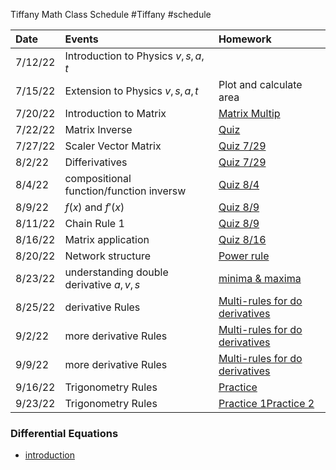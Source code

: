 Tiffany Math Class Schedule
#Tiffany #schedule 


| Date |Events  | Homework
|:--|:--|:--|
| $7/12/22$ | Introduction to Physics $v,s,a,t$ | |
| $7/15/22$ | Extension to Physics $v,s,a,t$ |Plot and calculate area |
| $7/20/22$ | Introduction to Matrix |[Matrix Multip](https://www.mathsisfun.com/algebra/matrix-multiplying.html) |
| $7/22/22$ | Matrix Inverse | [Quiz](https://www.mathsisfun.com/algebra/matrix-inverse.html) |
| $7/27/22$ | Scaler Vector Matrix |[Quiz 7/29 ](https://www.mathsisfun.com/algebra/scalar-vector-matrix.html)|
| $8/2/22$ | Differivatives |[Quiz 7/29 ](https://www.mathsisfun.com/algebra/scalar-vector-matrix.html)|
| $8/4/22$ | compositional function/function inversw |[Quiz 8/4 ](https://www.mathsisfun.com/sets/functions-composition.html)|
| $8/9/22$ | $f(x)$ and $f'(x)$ |[Quiz 8/9 ](https://www.mathsisfun.com/calculus/derivatives-introduction.html)|
| $8/11/22$ | Chain Rule 1 |[Quiz 8/9 ](https://www.mathsisfun.com/calculus/derivatives-introduction.html)|
| $8/16/22$ | Matrix application |[Quiz 8/16 ](https://www.mathsisfun.com/algebra/matrix-inverse-row-operations-gauss-jordan.html)|
| $8/20/22$ | Network structure |[Power rule ](https://www.mathsisfun.com/calculus/power-rule.html)|
| $8/23/22$ | understanding double derivative $a,v,s$ |[minima & maxima ](https://www.mathsisfun.com/calculus/maxima-minima.html)|
| $8/25/22$ | derivative Rules |[Multi-rules for do derivatives ](https://www.mathsisfun.com/calculus/derivatives-rules.html)|
| $9/2/22$ | more derivative Rules |[Multi-rules for do derivatives ](https://www.mathsisfun.com/calculus/derivatives-rules.html)|
| $9/9/22$ | more derivative Rules |[Multi-rules for do derivatives ](https://www.mathsisfun.com/calculus/derivatives-rules.html)|
| $9/16/22$ | Trigonometry Rules |[Practice](https://www.mathsisfun.com/algebra/trigonometry-index.html)|
| $9/23/22$ | Trigonometry Rules |[Practice 1](https://www.mathsisfun.com/rational-numbers.html)[Practice 2](https://www.mathsisfun.com/numbers/real-numbers.html)|



### Differential Equations

- [introduction](https://www.mathsisfun.com/calculus/differential-equations.html)
